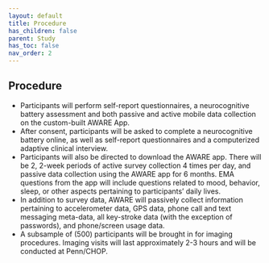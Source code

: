 ```yaml
---
layout: default
title: Procedure
has_children: false
parent: Study
has_toc: false
nav_order: 2
---
```

##  Procedure
- Participants will perform self-report questionnaires, a neurocognitive battery assessment and both passive and active mobile data collection on the custom-built AWARE App.
- After consent, participants will be asked to complete a neurocognitive battery online, as well as self-report questionnaires and a computerized adaptive clinical interview.
- Participants will also be directed to download the AWARE app. There will be 2, 2-week periods of active survey collection 4 times per day, and passive data collection using the AWARE app for 6 months. EMA questions from the app will include questions related to mood, behavior, sleep, or other aspects pertaining to participants’ daily lives.
- In addition to survey data, AWARE will passively collect information pertaining to accelerometer data, GPS data, phone call and text messaging meta-data, all key-stroke data (with the exception of passwords), and phone/screen usage data. 
- A subsample of (500) participants will be brought in for imaging procedures.  Imaging visits will last approximately 2-3  hours and will be conducted at Penn/CHOP. 